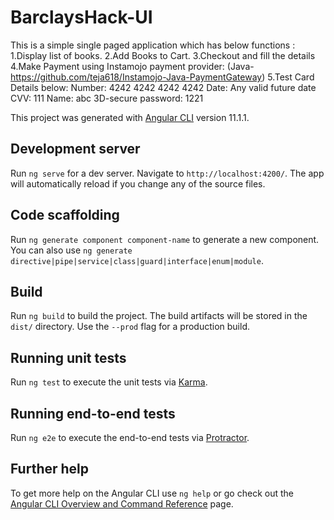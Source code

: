 # BarclaysHack-UI

This is a simple single paged application which has below functions :
1.Display list of books.
2.Add Books to Cart.
3.Checkout and fill the details
4.Make Payment using Instamojo payment provider: (Java-  https://github.com/teja618/Instamojo-Java-PaymentGateway)
5.Test Card Details below:
Number: 4242 4242 4242 4242
Date: Any valid future date
CVV: 111
Name: abc
3D-secure password: 1221

This project was generated with [Angular CLI](https://github.com/angular/angular-cli) version 11.1.1.

## Development server

Run `ng serve` for a dev server. Navigate to `http://localhost:4200/`. The app will automatically reload if you change any of the source files.

## Code scaffolding

Run `ng generate component component-name` to generate a new component. You can also use `ng generate directive|pipe|service|class|guard|interface|enum|module`.

## Build

Run `ng build` to build the project. The build artifacts will be stored in the `dist/` directory. Use the `--prod` flag for a production build.

## Running unit tests

Run `ng test` to execute the unit tests via [Karma](https://karma-runner.github.io).

## Running end-to-end tests

Run `ng e2e` to execute the end-to-end tests via [Protractor](http://www.protractortest.org/).

## Further help

To get more help on the Angular CLI use `ng help` or go check out the [Angular CLI Overview and Command Reference](https://angular.io/cli) page.
